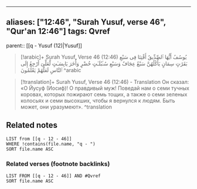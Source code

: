 
---
aliases: ["12:46", "Surah Yusuf, verse 46", "Qur'an 12:46"]
tags: Qvref
---

parent:: [[q - Yusuf (12)|Yusuf]]

> [!arabic]+ Surah Yusuf, Verse 46 (12:46)
> <span class="quran-arabic">يُوسُفُ أَيُّهَا ٱلصِّدِّيقُ أَفْتِنَا فِى سَبْعِ بَقَرَٰتٍ سِمَانٍ يَأْكُلُهُنَّ سَبْعٌ عِجَافٌ وَسَبْعِ سُنۢبُلَـٰتٍ خُضْرٍ وَأُخَرَ يَابِسَـٰتٍ لَّعَلِّىٓ أَرْجِعُ إِلَى ٱلنَّاسِ لَعَلَّهُمْ يَعْلَمُونَ</span>
^arabic

> [!translation]+ Surah Yusuf, Verse 46 (12:46) - Translation
> Он сказал: «О Йусуф (Иосиф)! О правдивый муж! Поведай нам о семи тучных коровах, которых пожирают семь тощих, а также о семи зеленых колосьях и семи высохших, чтобы я вернулся к людям. Быть может, они уразумеют».
^translation



## Related notes
```dataview
LIST from [[q - 12 - 46]]
WHERE !contains(file.name, "q - ")
SORT file.name ASC
```

### Related verses (footnote backlinks)
```dataview
LIST FROM [[q - 12 - 46]] AND #Qvref
SORT file.name ASC
```

